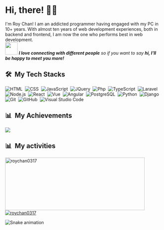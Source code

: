   # Hi, there! :wave::smiley:

  I'm Roy Chan! I am an addicted programmer having engaged with my PC in 10+ years. With almost ten years of web development experiences, both in backend and frontend, I am now the one who performs best in web development.
<br>
<img src="https://media.giphy.com/media/LnQjpWaON8nhr21vNW/giphy.gif" width="40"> <em><b>I love connecting with different people</b> so if you want to say <b>hi, I'll be happy to meet you more!</b></em>
  
  ## 🛠️ &nbsp;My Tech Stacks

  ![HTML](https://img.shields.io/badge/-HTML-0D1117?style=flat&logo=HTML5)&nbsp;
  ![CSS](https://img.shields.io/badge/-CSS-0D1117?style=flat&logo=CSS3&logoColor=1572B6)&nbsp;
  ![JavaScript](https://img.shields.io/badge/-JavaScript-0D1117?style=flat&logo=javascript)&nbsp;
  ![JQuery](https://img.shields.io/badge/-JQuery-0D1117?style=flat&logo=jquery)&nbsp;
  ![Php](https://img.shields.io/badge/-Php-0D1117?style=flat&logo=php)&nbsp;
  ![TypeScript](https://img.shields.io/badge/-TypeScript-0D1117?style=flat&logo=typescript)&nbsp;
  ![Laravel](https://img.shields.io/badge/-Laravel-0D1117?style=flat&logo=Laravel)&nbsp;
  ![Node.js](https://img.shields.io/badge/-Node.js-0D1117?style=flat&logo=node.js)&nbsp;
  ![React](https://img.shields.io/badge/-React-0D1117?style=flat&logo=react)&nbsp;
  ![Vue](https://img.shields.io/badge/-Vue-0D1117?style=flat&logo=vue.js)&nbsp;
  ![Angular](https://img.shields.io/badge/-Angular-0D1117?style=flat&logo=angular)&nbsp;
  ![PostgreSQL](https://img.shields.io/badge/-PostgreSQL-0D1117?style=flat&logo=postgresql)&nbsp;
  ![Python](https://img.shields.io/badge/-Python-0D1117?style=flat&logo=python)&nbsp;
  ![Django](https://img.shields.io/badge/-Django-0D1117?style=flat&logo=django)&nbsp;
  ![Git](https://img.shields.io/badge/-Git-0D1117?style=flat&logo=git)&nbsp;
  ![GitHub](https://img.shields.io/badge/-GitHub-0D1117?style=flat&logo=github)&nbsp;
  ![Visual Studio Code](https://img.shields.io/badge/-VS%20Code-0D1117?style=flat&logo=visual-studio-code&logoColor=007ACC)&nbsp;

## 📊 &nbsp;My Achievements
<img src="https://github-profile-trophy.vercel.app/?username=KasRoudra&theme=onedark&title=MultiLanguage,Stars,Commit,Followers,Repo,PR">

<div>

  ## 📊 &nbsp;My activities
  <a href="https://github.com/roychan0317">
    <img width=450 height=170 align="center" alt="roychan0317" src="https://github-readme-stats.vercel.app/api?username=roychan0317&theme=midnight-purple&show_icons=true&bg_color=0D1117&hide_border=true&count_private=true" />
  </a>
  <a href="https://github.com/roychan0317">
    <img align="center" alt="roychan0317" src="https://github-readme-stats.vercel.app/api/top-langs/?username=roychan0317&theme=midnight-purple&layout=compact&bg_color=0D1117&hide_border=true&count_private=true" />
  </a>
</div>



![Snake animation](https://raw.githubusercontent.com/roychan0317/roychan0317/9e9b51e02fe60e4f7e20a1a8be7b689ab3e23b51/github-contribution-grid-snake.svg)
